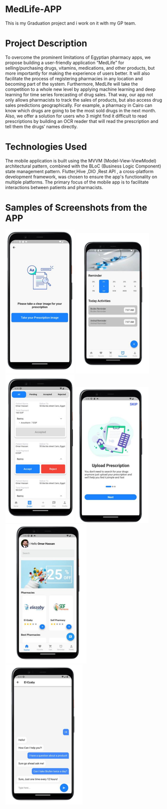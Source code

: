 # MedLife-APP
 This is my Graduation project and i work on it with my GP team.

 # Project Description
 To overcome the prominent limitations of Egyptian pharmacy apps, we propose building a
 user-friendly application “MedLife” for selling/purchasing drugs, vitamins, medications,
 and other products, but more importantly for making the experience of users better. It
 will also facilitate the process of registering pharmacies in any location and becoming
 part of the system. Furthermore, MedLife will take the competition to a whole new level by
 applying machine learning and deep learning for time series forecasting of drug sales.
 That way, our app not only allows pharmacists to track the sales of products, but also
 access drug sales predictions geographically. For example, a pharmacy in Cairo can know
 which drugs are going to be the most sold drugs in the next month. Also, we offer a
 solution for users who 3 might find it difficult to read prescriptions by building an OCR
 reader that will read the prescription and tell them the drugs’ names directly.

 # Technologies Used
  The mobile application is built using the MVVM (Model-View-ViewModel) architectural pattern, combined with the BLoC (Business Logic Component) state management pattern. Flutter,Hive ,DIO ,Rest API , a cross-platform development framework, was chosen to ensure the app's functionality on multiple platforms. The primary focus of the mobile app is to facilitate interactions between patients and pharmacists.

 # Samples of Screenshots from the APP
 ![alt text](https://github.com/BasmalaMostafa/MedLife-APP/blob/main/images/1.png?raw=true)
![alt text](https://github.com/BasmalaMostafa/MedLife-APP/blob/main/images/2.png?raw=true)
![alt text](https://github.com/BasmalaMostafa/MedLife-APP/blob/main/images/3.png?raw=true)
![alt text](https://github.com/BasmalaMostafa/MedLife-APP/blob/main/images/4.png?raw=true)
![alt text](https://github.com/BasmalaMostafa/MedLife-APP/blob/main/images/5.png?raw=true)
![alt text](https://github.com/BasmalaMostafa/MedLife-APP/blob/main/images/6.png?raw=true)

 
